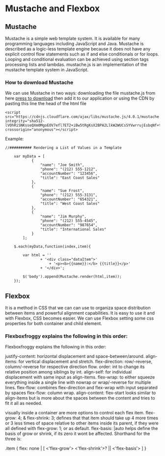 
# Mustache and Flexbox


## Mustache
Mustache is a simple web template system. It is available for many programming languages including JavaScript and Java. Mustache is described as a logic-less template engine because it does not have any explicit control flow statements such as if and else conditionals or for loops. Looping and conditional evaluation can be achieved using section tags processing lists and lambdas. mustache.js is an implementation of the mustache template system in JavaScript.
### How to download Mustache
We can use Mustache in two ways: downloading the file mustache.js from here [press to download](https://github.com/janl/mustache.js/blob/master/mustache.js) then add it to our application or using the CDN by pasting this line the head of the html file
```
<script src="https://cdnjs.cloudflare.com/ajax/libs/mustache.js/4.0.1/mustache.js" integrity="sha512-lVOhRiSNKsseQXm0MgoEOV7efl7ET2+iBw5tRgKsX2BPA2LlkW2WUCsSYVwrrujEsbqNf+tN70z5pEnpnUtqUg==" crossorigin="anonymous"></script>
```

Example:
```
//########## Rendering a List of Values in a Template  

    var myData = [  
            {  
                "name": "Joe Smith",  
                "phone": "(212) 555-1212",  
                "accountNumber": "123456",  
                "title": "East Coast Sales"  
            },  
            {  
                "name": "Sue Frost",  
                "phone": "(212) 555-3131",  
                "accountNumber": "654321",  
                "title": "West Coast Sales"  
            },  
            {  
                "name": "Jim Murphy",  
                "phone": "(212) 555-4545",  
                "accountNumber": "987654",  
                "title": "International Sales"  
            }  
        ];  

    $.each(myData,function(index,item){

        var html = ''
                + '<div class="dataItem">'
                    + '<p><b>{{name}}:</b> {{title}}</p>'
                + '</div>';

        $('body').append(Mustache.render(html,item));
    });
```

## Flexbox
It is a method in CSS that we can can use to organiza space distribution between items and powerful alignment capabilities. It is easy to use it and with Flexbox, CSS becomes easier. We can use Flexbox setting some css properties for both container and child element.

### Flexboxfroggy explains the following in this order:
Flexboxfroggy explains the following in this order:

justify-content: horizontal displacement and space-between/around.
align-items: for vertical displacement and stretch.
flex-direction: row/-reverse, column/-reverse for respective direction flow.
order: int to change its relative position among siblings by int.
align-self: for individual displacement with same input as align-items.
flex-wrap: to either squeeze everything inside a single line with nowrap or wrap/-reverse for multiple lines.
flex-flow: combines flex-direction and flex-wrap with input separated by spaces flex-flow: column wrap.
align-content: flex-start looks similar to align-items but is more about the spaces between the content and tries to fit it all as needed.

visually inside a container are more options to control each flex item.
flex-grow: 4; & flex-shrink: 3; defines that that item should take up 4 more times or 3 less times of space relative to other items inside its parent, if they were all defined with flex-grow: 1; or as default.
flex-basis: |auto helps define the basis of grow or shrink, if its zero it wont be affected.
Shorthand for the three is:

.item {
  flex: none | [ <'flex-grow'> <'flex-shrink'>? || <'flex-basis'> ]
}

